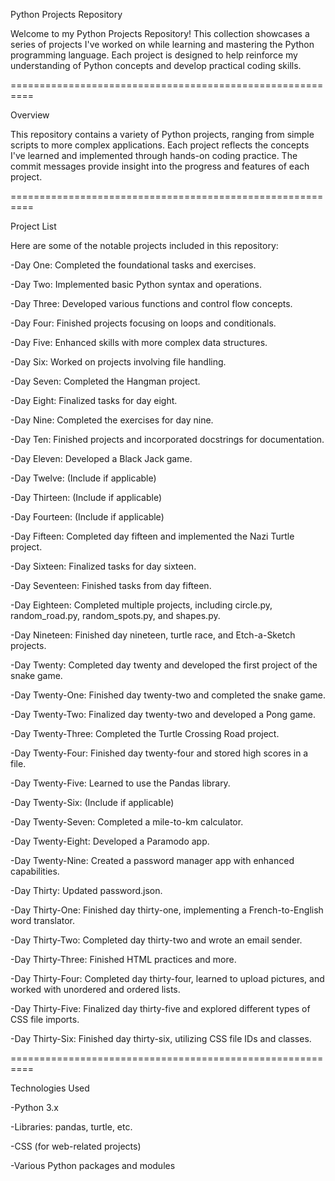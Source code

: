 Python Projects Repository

Welcome to my Python Projects Repository! This collection showcases a series of projects I've worked on while learning and mastering the Python programming language. Each project is designed to help reinforce my understanding of Python concepts and develop practical coding skills.

==========================================================

Overview

This repository contains a variety of Python projects, ranging from simple scripts to more complex applications. Each project reflects the concepts I've learned and implemented through hands-on coding practice. The commit messages provide insight into the progress and features of each project.

==========================================================

Project List

Here are some of the notable projects included in this repository:

-Day One: Completed the foundational tasks and exercises.

-Day Two: Implemented basic Python syntax and operations.

-Day Three: Developed various functions and control flow concepts.

-Day Four: Finished projects focusing on loops and conditionals.

-Day Five: Enhanced skills with more complex data structures.

-Day Six: Worked on projects involving file handling.

-Day Seven: Completed the Hangman project.

-Day Eight: Finalized tasks for day eight.

-Day Nine: Completed the exercises for day nine.

-Day Ten: Finished projects and incorporated docstrings for documentation.

-Day Eleven: Developed a Black Jack game.

-Day Twelve: (Include if applicable)

-Day Thirteen: (Include if applicable)

-Day Fourteen: (Include if applicable)

-Day Fifteen: Completed day fifteen and implemented the Nazi Turtle project.

-Day Sixteen: Finalized tasks for day sixteen.

-Day Seventeen: Finished tasks from day fifteen.

-Day Eighteen: Completed multiple projects, including circle.py, random_road.py, random_spots.py, and shapes.py.

-Day Nineteen: Finished day nineteen, turtle race, and Etch-a-Sketch projects.

-Day Twenty: Completed day twenty and developed the first project of the snake game.

-Day Twenty-One: Finished day twenty-two and completed the snake game.

-Day Twenty-Two: Finalized day twenty-two and developed a Pong game.

-Day Twenty-Three: Completed the Turtle Crossing Road project.

-Day Twenty-Four: Finished day twenty-four and stored high scores in a file.

-Day Twenty-Five: Learned to use the Pandas library.

-Day Twenty-Six: (Include if applicable)

-Day Twenty-Seven: Completed a mile-to-km calculator.

-Day Twenty-Eight: Developed a Paramodo app.

-Day Twenty-Nine: Created a password manager app with enhanced capabilities.

-Day Thirty: Updated password.json.

-Day Thirty-One: Finished day thirty-one, implementing a French-to-English word translator.

-Day Thirty-Two: Completed day thirty-two and wrote an email sender.

-Day Thirty-Three: Finished HTML practices and more.

-Day Thirty-Four: Completed day thirty-four, learned to upload pictures, and worked with unordered and ordered lists.

-Day Thirty-Five: Finalized day thirty-five and explored different types of CSS file imports.

-Day Thirty-Six: Finished day thirty-six, utilizing CSS file IDs and classes.

==========================================================

Technologies Used

-Python 3.x

-Libraries: pandas, turtle, etc.

-CSS (for web-related projects)

-Various Python packages and modules





